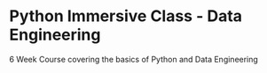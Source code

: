 # Python Immersive Class - Data Engineering   

6 Week Course covering the basics of Python and Data Engineering 
